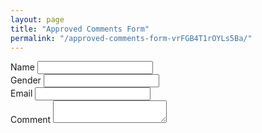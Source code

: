 ```yaml
---
layout: page
title: "Approved Comments Form"
permalink: "/approved-comments-form-vrFGB4T1rOYLs5Ba/"
---
```


<form data-netlify="true" netlify-honeypot="gender" name="approved-comments">
    <div>
        <label for="name">Name</label>
        <input id="name" name="name" required type="text"/>
    </div>
    <div>
        <label for="gender">Gender</label>
        <input id="gender" name="gender" type="text"/>
    </div>
    <div>
        <label for="email">Email</label>
        <input id="email" name="email" required type="email"/>
    </div>
    <div>
        <label for="comment">Comment</label>
        <textarea id="comment" name="comment" required></textarea>
    </div>
</form>
